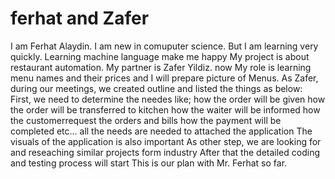 # ferhat and Zafer

I am Ferhat Alaydin. I am new in comuputer science. But I am learning very quickly. Learning machine language make me happy
 My project is about restaurant automation.
 My partner is Zafer Yildiz. now My role is learning menu names and their prices and I will prepare picture of Menus. 
As Zafer, during our meetings, we created outline and listed the things as below:
First, we need to determine the needes like;
how the order will be given
how the order will be transferred to kitchen
how the waiter will be informed
how the customerrequest the orders and bills
how the payment will be completed etc...
all the needs are needed to attached the application
The visuals of the application is also important
As other step, we are looking for and reseaching similar projects form industry
After that the detailed coding and testing process will start
This is our plan with Mr. Ferhat so far.
